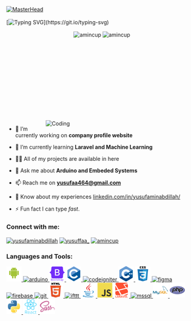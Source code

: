 [![MasterHead](https://res.cloudinary.com/omaha-code/image/upload/ar_4:3,c_fill,dpr_1.0,e_art:quartz,g_auto,h_396,q_auto:best,t_Linkedin_official,w_1584/v1561576558/mountains-1412683_1280.png)](https://rishavchanda.io)
<br><br>
[![Typing SVG](https://readme-typing-svg.herokuapp.com?color=5594EF&size=35&center=true&vCenter=true&width=1000&lines=Welcome+to+my+GitHub+profile!;My+name+is+Yusuf+Amin+Abdillah;An+IoT+Engineer,+Web+Developer+and+UI/UX+enthusiast.)](https://git.io/typing-svg)

<div align="center" style="margin-bottom:200px">
 <img height="170px" width=49% align="center" src="https://github-readme-stats.vercel.app/api?username=amincup&show_icons=true&locale=en&theme=blue_navy" alt="amincup" />
 <img height="170px" width=49% align="center" src="https://github-readme-stats.vercel.app/api/top-langs?username=amincup&show_icons=true&locale=en&layout=compact&theme=blue_navy" alt="amincup" />
</div>
<br>
<img align="right" alt="Coding" width="400" src="https://lh3.googleusercontent.com/fife/AGXqzDkADwSMuOpc5xmd1Zan-nUQuVGQ3vSQ8ZxAPh0jtk6bjPF7LdGg7LdnIZfFiu53eLRUhYUQBGvNfeD4BMNoplckfHf5Jc68AD9RL1KinG-tQXcoCL4tJOjjr47c-wlpu4ypf1FRe1zms4bp-aEhm98_s5OtORq5dQl3BffxtiybqZzbrBMBM8Sc6cZgOJXQFjpKbbLx8FVbEO2XsYU1GobyzV-yoGmkckP4fcIdRu65BebhR_xJljN2vlGdvHn2B4WKYNWjPTRKqaSyb8NZORnPJplfSGMHjuqzwaAOr2IqLUUUhIBUxukei-i7SplvOBvqFgSq2ifGLwbmVfbhndkviKV33LoiglXUvZwrxKA-KEPoclT2OEzD8oJer8LfHvkyyHzV6nH4qW4FUfRzT1P3qMaXPa61EVT2dC6G-egTrNuaqUkiJUuKAuHKOD7xlMEnnxUzBb3kml0e3ak0itLxQVfPLEpxVxLtsx6r1CehKClWde4DLTeqZ40QreLAZYmZlQeVnyqF9jXA3aWs8jPSqRF0gOt4ohx8CwJe6K04_E2Ow0srtRHuoz6ftO8rrREfdgOvR8TErWWfWw6r4SK1Kd-ix3RfOm_2Pu21Kh4IvpuZXLobnAxT93oEEJsawv4SSrYm3V3syAkgvumWdaAgIYnXyjr3mP3W5uFtSQ5eb7SYdKzL9kZbYd2hkig6Dit2GsdH70Z2lLiBl27j4dm1MruvyWrTl9_7pZJ-jn7-zKRswBYDist0ERYWhJc5jX9UUcBUCPZe8RxUZ-TSooxR9_6w-ePuoi9fADnx2HCzlatD_0TSBT8Aplw_LoYXtHbTu1h_2p_qZBTSyBcRbEo5-xXUi1cZAQfRlclxWEYWDpCv2ZmeLuMAiJwZDw8ZZXR1lGs5JtvylK2x4QxH1GKtjFqpzuejZ_HcoJILULeW4iqIu40VHB4pcaAaGg1OJJrgU1omDDBziHcxnLTJe52dBSlJqO6nBbL3fYN3y0GMBJD_7es1FDfbb-F4CT3BJPR3cLg846aYUFAD3x_MKouKGhSivBJ-Od1rktKXy8RM3WMvUmGPIEAJpVDR1qCgUbCBeR8bwnFmn_3FjsaEX1LtJ11f201na5V7EJ95yHQZp0T8nzGclxwsJqZZba-ktkgP32SzxYL6Ca-F8M7UmX_DUteFqW605xpEhPlCsSJiVSY2mMl1b6csz7SAK23Vb0zbku1eQmB_nS5AJpbaXY6HsUObKntspljGky5NzABzCmveNjYUTB-SLxsiI7RzkH7Aq9D_UNV143NAcV5Vr0dmgkMxXlqmWWRMPjeuC1IJdJT7BKmZuEJq872eRvsaz9WPJWtQZ9fx_mq-RtdRM4VHkWtBzxvnljBk0wMk4pUgLHqVsLSTIHvFz9K4SutMYsrYgQsFfs9o4l5X1PlxlbKPPXaKkhIVKvyWss5og1ao0LUXx6svr6VixvHY2VTLNGbw6-Zw_GEIYmuEddbdKWiAY1DjDeJItmTalFL7_RewWw3POWu3An7NurJ76JUc60elQduI4rAfnOci80qFHZkJr4uySvL7stk8T6rgTdZf9vlexw=w1912-h958">

- 🔭 I’m currently working on **company profile website**

- 🌱 I’m currently learning **Laravel and Machine Learning**

- 👨‍💻 All of my projects are available in here

- 💬 Ask me about **Arduino and Embeded Systems**

- 📫 Reach me on **yusufaa464@gmail.com**

- 📄 Know about my experiences [linkedin.com/in/yusufaminabdillah/](https://www.linkedin.com/in/yusufaminabdillah/)

- ⚡ Fun fact I can type _fast_.

<h3 align="left">Connect with me:</h3>
<p align="left">
<a href="https://linkedin.com/in/yusufaminabdillah" target="blank"><img align="center" src="https://raw.githubusercontent.com/rahuldkjain/github-profile-readme-generator/master/src/images/icons/Social/linked-in-alt.svg" alt="yusufaminabdillah" height="30" width="40" /></a>
<a href="https://instagram.com/yusuffaa_" target="blank"><img align="center" src="https://raw.githubusercontent.com/rahuldkjain/github-profile-readme-generator/master/src/images/icons/Social/instagram.svg" alt="yusuffaa_" height="30" width="40" /></a>
<a href="https://www.behance.net/amincup" target="blank"><img align="center" src="https://raw.githubusercontent.com/rahuldkjain/github-profile-readme-generator/master/src/images/icons/Social/behance.svg" alt="amincup" height="30" width="40" /></a>
</p>

<h3 align="left">Languages and Tools:</h3>
<p align="left"> <a href="https://developer.android.com" target="_blank" rel="noreferrer"> <img src="https://raw.githubusercontent.com/devicons/devicon/master/icons/android/android-original-wordmark.svg" alt="android" width="40" height="40"/> </a> <a href="https://www.arduino.cc/" target="_blank" rel="noreferrer"> <img src="https://cdn.worldvectorlogo.com/logos/arduino-1.svg" alt="arduino" width="40" height="40"/> </a> <a href="https://getbootstrap.com" target="_blank" rel="noreferrer"> <img src="https://raw.githubusercontent.com/devicons/devicon/master/icons/bootstrap/bootstrap-plain-wordmark.svg" alt="bootstrap" width="40" height="40"/> </a> <a href="https://www.cprogramming.com/" target="_blank" rel="noreferrer"> <img src="https://raw.githubusercontent.com/devicons/devicon/master/icons/c/c-original.svg" alt="c" width="40" height="40"/> </a> <a href="https://codeigniter.com" target="_blank" rel="noreferrer"> <img src="https://cdn.worldvectorlogo.com/logos/codeigniter.svg" alt="codeigniter" width="40" height="40"/> </a> <a href="https://www.w3schools.com/cpp/" target="_blank" rel="noreferrer"> <img src="https://raw.githubusercontent.com/devicons/devicon/master/icons/cplusplus/cplusplus-original.svg" alt="cplusplus" width="40" height="40"/> </a> <a href="https://www.w3schools.com/css/" target="_blank" rel="noreferrer"> <img src="https://raw.githubusercontent.com/devicons/devicon/master/icons/css3/css3-original-wordmark.svg" alt="css3" width="40" height="40"/> </a> <a href="https://www.figma.com/" target="_blank" rel="noreferrer"> <img src="https://www.vectorlogo.zone/logos/figma/figma-icon.svg" alt="figma" width="40" height="40"/> </a> <a href="https://firebase.google.com/" target="_blank" rel="noreferrer"> <img src="https://www.vectorlogo.zone/logos/firebase/firebase-icon.svg" alt="firebase" width="40" height="40"/> </a> <a href="https://git-scm.com/" target="_blank" rel="noreferrer"> <img src="https://www.vectorlogo.zone/logos/git-scm/git-scm-icon.svg" alt="git" width="40" height="40"/> </a> <a href="https://www.w3.org/html/" target="_blank" rel="noreferrer"> <img src="https://raw.githubusercontent.com/devicons/devicon/master/icons/html5/html5-original-wordmark.svg" alt="html5" width="40" height="40"/> </a> <a href="https://ifttt.com/" target="_blank" rel="noreferrer"> <img src="https://www.vectorlogo.zone/logos/ifttt/ifttt-ar21.svg" alt="ifttt" width="40" height="40"/> </a> <a href="https://www.java.com" target="_blank" rel="noreferrer"> <img src="https://raw.githubusercontent.com/devicons/devicon/master/icons/java/java-original.svg" alt="java" width="40" height="40"/> </a> <a href="https://developer.mozilla.org/en-US/docs/Web/JavaScript" target="_blank" rel="noreferrer"> <img src="https://raw.githubusercontent.com/devicons/devicon/master/icons/javascript/javascript-original.svg" alt="javascript" width="40" height="40"/> </a> <a href="https://laravel.com/" target="_blank" rel="noreferrer"> <img src="https://raw.githubusercontent.com/devicons/devicon/master/icons/laravel/laravel-plain-wordmark.svg" alt="laravel" width="40" height="40"/> </a> <a href="https://www.microsoft.com/en-us/sql-server" target="_blank" rel="noreferrer"> <img src="https://www.svgrepo.com/show/303229/microsoft-sql-server-logo.svg" alt="mssql" width="40" height="40"/> </a> <a href="https://www.mysql.com/" target="_blank" rel="noreferrer"> <img src="https://raw.githubusercontent.com/devicons/devicon/master/icons/mysql/mysql-original-wordmark.svg" alt="mysql" width="40" height="40"/> </a> <a href="https://www.php.net" target="_blank" rel="noreferrer"> <img src="https://raw.githubusercontent.com/devicons/devicon/master/icons/php/php-original.svg" alt="php" width="40" height="40"/> </a> <a href="https://www.python.org" target="_blank" rel="noreferrer"> <img src="https://raw.githubusercontent.com/devicons/devicon/master/icons/python/python-original.svg" alt="python" width="40" height="40"/> </a> <a href="https://reactjs.org/" target="_blank" rel="noreferrer"> <img src="https://raw.githubusercontent.com/devicons/devicon/master/icons/react/react-original-wordmark.svg" alt="react" width="40" height="40"/> </a> <a href="https://sass-lang.com" target="_blank" rel="noreferrer"> <img src="https://raw.githubusercontent.com/devicons/devicon/master/icons/sass/sass-original.svg" alt="sass" width="40" height="40"/> </a> </p>

<!---
amincup/yusuf153 is a ✨ special ✨ repository because its `README.md` (this file) appears on your GitHub profile.
You can click the Preview link to take a look at your changes.
--->
